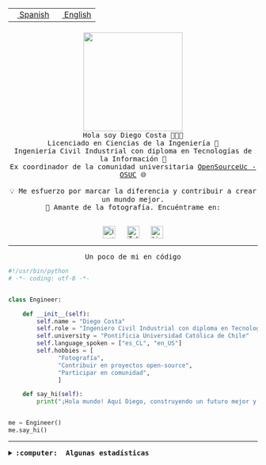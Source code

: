 <table border="0"  align="right">
 <tr><td><a href="README.md"><img src="https://upload.wikimedia.org/wikipedia/commons/thumb/8/89/Bandera_de_Espa%C3%B1a.svg/1200px-Bandera_de_Espa%C3%B1a.svg.png" height="10"> Spanish</a></td>
 <td><a href="README.en.md"><img src="https://upload.wikimedia.org/wikipedia/commons/a/a4/Flag_of_the_United_States.svg" height="10"> English</a></td></tr>
</table><br><br><br>

<p align="center">
  <img src="https://github.com/diegocostares/diegocostares/blob/main/Images/aaa2.gif?raw=true" height="200px" weight="200px">
  <br><samp>
    Hola soy Diego Costa 👨🏻‍💻<br>
    Licenciado en Ciencias de la Ingeniería 🤖<br>
    Ingeniería Civil Industrial con diploma en Tecnologías de la Información 🧠<br>
    Ex coordinador de la comunidad universitaria <a href="https://github.com/open-source-uc">OpenSourceUc - OSUC</a> 🌐<br>
  <br>
    💡 Me esfuerzo por marcar la diferencia y contribuir a crear un mundo mejor.<br>
    📸 Amante de la fotografía. Encuéntrame en: <br>
  <br></samp>
</p>

<p align="center">
   <a href="https://instagram.com/diegocosta_no" target="blank">
      <img align="center" src="https://cdn.jsdelivr.net/npm/simple-icons@3.0.1/icons/instagram.svg" alt="instagram" height="25px" width="25px" />
      &#8203;
   </a>
   &nbsp; &nbsp; &nbsp;
   <a href="https://t.me/diegocosta_no" target="blank">
      <img align="center" alt="Telegram" width="25px" src="https://icons-for-free.com/iconfiles/png/512/Telegram-1324888767380505522.png" />
      &#8203;
   </a>
   &nbsp; &nbsp; &nbsp;
   <a href="https://www.linkedin.com/in/diegocostar/" target="blank">
      <img align="center" alt="LinkedIn" width="25px" src="https://img.icons8.com/metro/452/linkedin.png" />
      &#8203;
   </a>
</p>

---

<p align="center"><front size="25"><samp>Un poco de mi en código</samp></front></p>

```python
#!/usr/bin/python
# -*- coding: utf-8 -*-


class Engineer:

    def __init__(self):
        self.name = "Diego Costa"
        self.role = "Ingeniero Civil Industrial con diploma en Tecnologías de la Información"
        self.university = "Pontificia Universidad Católica de Chile"
        self.language_spoken = ["es_CL", "en_US"]
        self.hobbies = [
              "Fotografía",
              "Contribuir en proyectos open-source",
              "Participar en comunidad",
              ]

    def say_hi(self):
        print("¡Hola mundo! Aquí Diego, construyendo un futuro mejor y cambiando el mundo.")


me = Engineer()
me.say_hi()
```

---

<details>
  <summary><b><samp>:computer: &nbsp;Algunas estadísticas</samp></b></summary>
  <br/></p>

<!--START_SECTION:waka-->
![Code Time](http://img.shields.io/badge/Code%20Time-1%2C889%20hrs%2048%20mins-blue)

📅 **Soy más productivo los Miércoles** 

```text
Lunes                    14161 commits       █░░░░░░░░░░░░░░░░░░░░░░░░   05.80 % 
Martes                   9440 commits        █░░░░░░░░░░░░░░░░░░░░░░░░   03.86 % 
Miércoles                76930 commits       ████████░░░░░░░░░░░░░░░░░   31.49 % 
Jueves                   66102 commits       ███████░░░░░░░░░░░░░░░░░░   27.05 % 
Viernes                  70702 commits       ███████░░░░░░░░░░░░░░░░░░   28.94 % 
Sábado                   6614 commits        █░░░░░░░░░░░░░░░░░░░░░░░░   02.71 % 
Domingo                  385 commits         ░░░░░░░░░░░░░░░░░░░░░░░░░   00.16 % 
```


📊 **Esta semana me dediqué a** 

```text
🐱‍💻 Proyectos: 
FrostGuard               12 hrs 53 mins      ███████████████████░░░░░░   75.72 % 
seminario_ia             1 hr 59 mins        ███░░░░░░░░░░░░░░░░░░░░░░   11.70 % 
buk-webapp               1 hr 2 mins         ██░░░░░░░░░░░░░░░░░░░░░░░   06.07 % 
rapanui-v2               41 mins             █░░░░░░░░░░░░░░░░░░░░░░░░   04.05 % 
hackathon                22 mins             █░░░░░░░░░░░░░░░░░░░░░░░░   02.20 % 
```


 Last Updated on 06/10/2024 21:09:13 UTC
<!--END_SECTION:waka-->

<p align="center"> <img src="https://github-readme-stats.vercel.app/api?username=diegocostares&show_icons=true&theme=ayu-mirage" alt="abhisheknaiidu" /></p>

</details>
